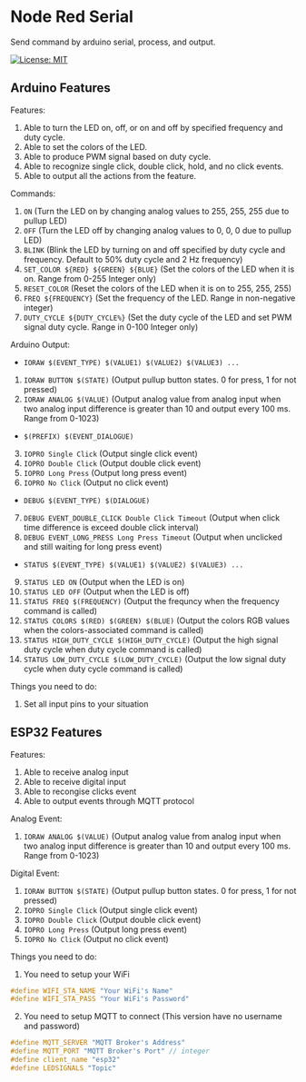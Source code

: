 # Node Red Serial

Send command by arduino serial, process, and output.

[![License: MIT](https://img.shields.io/badge/License-MIT-yellow.svg)](https://opensource.org/licenses/MIT)

## Arduino Features

Features:

  1. Able to turn the LED on, off, or on and off by specified frequency and duty cycle.
  2. Able to set the colors of the LED.
  3. Able to produce PWM signal based on duty cycle.
  4. Able to recognize single click, double click, hold, and no click events.
  5. Able to output all the actions from the feature.

Commands:

  1. `ON` (Turn the LED on by changing analog values to 255, 255, 255 due to pullup LED)
  2. `OFF` (Turn the LED off by changing analog values to 0, 0, 0 due to pullup LED)
  3. `BLINK` (Blink the LED by turning on and off specified by duty cycle and frequency. Default to 50% duty cycle and 2 Hz frequency)
  4. `SET_COLOR ${RED} ${GREEN} ${BLUE}` (Set the colors of the LED when it is on. Range from 0-255 Integer only)
  5. `RESET_COLOR` (Reset the colors of the LED when it is on to 255, 255, 255)
  6. `FREQ ${FREQUENCY}` (Set the frequency of the LED. Range in non-negative integer)
  7. `DUTY_CYCLE ${DUTY_CYCLE%}` (Set the duty cycle of the LED and set PWM signal duty cycle. Range in 0-100 Integer only)

Arduino Output:

  - `IORAW $(EVENT_TYPE) $(VALUE1) $(VALUE2) $(VALUE3) ...`

  1. `IORAW BUTTON $(STATE)` (Output pullup button states. 0 for press, 1 for not pressed)
  2. `IORAW ANALOG $(VALUE)` (Output analog value from analog input when two analog input difference is greater than 10 and output every 100 ms. Range from 0-1023)

  - `$(PREFIX) $(EVENT_DIALOGUE)`

  3. `IOPRO Single Click` (Output single click event)
  4. `IOPRO Double Click` (Output double click event)
  5. `IOPRO Long Press` (Output long press event)
  6. `IOPRO No Click` (Output no click event)

  - `DEBUG $(EVENT_TYPE) $(DIALOGUE)`

  7. `DEBUG EVENT_DOUBLE_CLICK Double Click Timeout` (Output when click time difference is exceed double click interval)
  8. `DEBUG EVENT_LONG_PRESS Long Press Timeout` (Output when unclicked and still waiting for long press event)

  - `STATUS $(EVENT_TYPE) $(VALUE1) $(VALUE2) $(VALUE3) ...`

  9. `STATUS LED ON` (Output when the LED is on)
  10. `STATUS LED OFF` (Output when the LED is off)
  11. `STATUS FREQ $(FREQUENCY)` (Output the frequncy when the frequency command is called)
  12. `STATUS COLORS $(RED) $(GREEN) $(BLUE)` (Output the colors RGB values when the colors-associated command is called)
  13. `STATUS HIGH_DUTY_CYCLE $(HIGH_DUTY_CYCLE)` (Output the high signal duty cycle when duty cycle command is called)
  14. `STATUS LOW_DUTY_CYCLE $(LOW_DUTY_CYCLE)` (Output the low signal duty cycle when duty cycle command is called)

Things you need to do:

  1. Set all input pins to your situation

## ESP32 Features

Features:

  1. Able to receive analog input
  2. Able to receive digital input
  3. Able to recongise clicks event
  4. Able to output events through MQTT protocol

Analog Event:

  1. `IORAW ANALOG $(VALUE)` (Output analog value from analog input when two analog input difference is greater than 10 and output every 100 ms. Range from 0-1023)

Digital Event:

  1. `IORAW BUTTON $(STATE)` (Output pullup button states. 0 for press, 1 for not pressed)
  2. `IOPRO Single Click` (Output single click event)
  3. `IOPRO Double Click` (Output double click event)
  4. `IOPRO Long Press` (Output long press event)
  5. `IOPRO No Click` (Output no click event)

Things you need to do:

  1. You need to setup your WiFi
  ```cpp
  #define WIFI_STA_NAME "Your WiFi's Name"
  #define WIFI_STA_PASS "Your WiFi's Password"
  ```
  2. You need to setup MQTT to connect (This version have no username and password)
  ```cpp
  #define MQTT_SERVER "MQTT Broker's Address"
  #define MQTT_PORT "MQTT Broker's Port" // integer
  #define client_name "esp32"
  #define LEDSIGNALS "Topic"
  ```